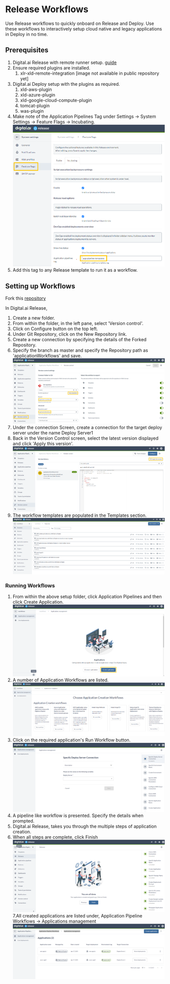 # Release Workflows

Use Release workflows to quickly onboard on Release and Deploy. Use these workflows to interactively setup cloud native and legacy applications in Deploy in no time.


## Prerequisites

1. Digital.ai Release with remote runner setup. [guide](https://github.com/xebialabs/xlr-remote-runner/wiki/)
2. Ensure required plugins are installed.
	1. xlr-xld-remote-integration [image not available in public repository yet]
3. Digital.ai Deploy setup with the plugins as required.
	1. xld-aws-plugin
	2. xld-azure-plugin
	3. xld-google-cloud-compute-plugin
	4. tomcat-plugin
	5. was-plugin
4. Make note of the Application Pipelines Tag under Settings -> System Settings -> Feature Flags -> Incubating.
![pipeline tag](images/app-pipeline-tag.png)
5. Add this tag to any Release template to run it as a workflow.

## Setting up Workflows

Fork this [repository](https://github.com/xebialabs-community/howto)

In Digital.ai Release, 
1. Create a new folder.
2. From within the folder, in the left pane, select 'Version control'.
3. Click on Configure button on the top left.
4. Under Git Repository, click on the New Repository link.
5. Create a new connection by specifying the details of the Forked Repository.
6. Specify the branch as master and specify the Repository path as 'applicationWorkflows' and save.
![configure](images/gitops-versioning.png)
7. Under the connection Screen, create a connection for the target deploy server under the name Deploy Server1
8. Back in the Version Control screen, select the latest version displayed and click 'Apply this version'.
![apply](images/gitops-versioning-versions.PNG)
9. The workflow templates are populated in the Templates section.
![templates](images/templates.PNG)

### Running Workflows

1. From within the above setup folder, click Application Pipelines and then click Create Application.
![apply](images/create-application.png)
2. A number of Application Workflows are listed. 
![apply](images/applications.png)
3. Click on the required application's Run Workflow button.
![apply](images/application-workflow.png)
4. A pipeline like workflow is presented. Specify the details when prompted.
5. Digital.ai Release, takes you through the multiple steps of application creation.
6. When all steps are complete, click Finish 
![apply](images/finish.PNG)
7.All created applications are listed under, Application Pipeline Workflows -> Applications management
![apply](images/created-applications.PNG)

